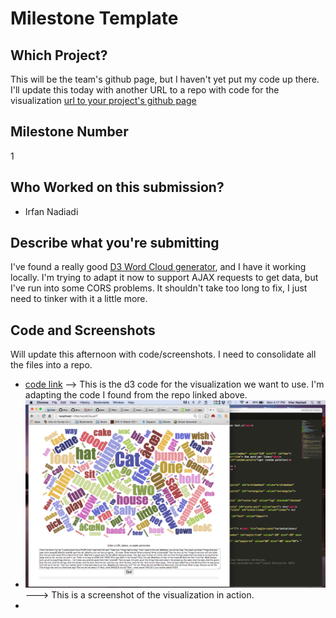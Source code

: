 # Milestone Template

## Which Project?
This will be the team's github page, but I haven't yet put my code up there. I'll update this today with another URL to a repo with code for the visualization
[url to your project's github page](https://github.com/LoganBates/TeamKickass)

## Milestone Number
1

## Who Worked on this submission?
* Irfan Nadiadi

## Describe what you're submitting
I've found a really good [D3 Word Cloud generator](https://github.com/jasondavies/d3-cloud), and I have it working locally. I'm trying to adapt it now to support AJAX requests to get data, but I've run into some CORS problems. It shouldn't take too long to fix, I just need to tinker with it a little more.

## Code and Screenshots
Will update this afternoon with code/screenshots. I need to consolidate all the files into a repo.

* [code link](wordCloud/driver.js) --> This is the d3 code for the visualization we want to use. I'm adapting the code I found from the repo linked above.
* ![screenshot](wordcloud/screenshot.png) ---> This is a screenshot of the visualization in action.
* 

